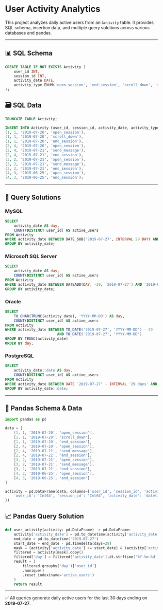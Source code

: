 
# User Activity Analytics

This project analyzes daily active users from an `Activity` table. It provides SQL schema, insertion data, and multiple query solutions across various databases and pandas.

---

## 📊 SQL Schema

```sql
CREATE TABLE IF NOT EXISTS Activity (
    user_id INT,
    session_id INT,
    activity_date DATE,
    activity_type ENUM('open_session', 'end_session', 'scroll_down', 'send_message')
);
```

## 🗃️ SQL Data

```sql
TRUNCATE TABLE Activity;

INSERT INTO Activity (user_id, session_id, activity_date, activity_type) VALUES 
(1, 1, '2019-07-20', 'open_session'),
(1, 1, '2019-07-20', 'scroll_down'),
(1, 1, '2019-07-20', 'end_session'),
(2, 4, '2019-07-20', 'open_session'),
(2, 4, '2019-07-21', 'send_message'),
(2, 4, '2019-07-21', 'end_session'),
(3, 2, '2019-07-21', 'open_session'),
(3, 2, '2019-07-21', 'send_message'),
(3, 2, '2019-07-21', 'end_session'),
(4, 3, '2019-06-25', 'open_session'),
(4, 3, '2019-06-25', 'end_session');
```

---

## 💾 Query Solutions

### MySQL

```sql
SELECT 
    activity_date AS day, 
    COUNT(DISTINCT user_id) AS active_users
FROM Activity
WHERE activity_date BETWEEN DATE_SUB('2019-07-27', INTERVAL 29 DAY) AND '2019-07-27'
GROUP BY activity_date;
```

### Microsoft SQL Server

```sql
SELECT 
    activity_date AS day, 
    COUNT(DISTINCT user_id) AS active_users
FROM Activity
WHERE activity_date BETWEEN DATEADD(DAY, -29, '2019-07-27') AND '2019-07-27'
GROUP BY activity_date;
```

### Oracle

```sql
SELECT 
    TO_CHAR(TRUNC(activity_date), 'YYYY-MM-DD') AS day,
    COUNT(DISTINCT user_id) AS active_users
FROM Activity
WHERE activity_date BETWEEN TO_DATE('2019-07-27', 'YYYY-MM-DD') - 29
                        AND TO_DATE('2019-07-27', 'YYYY-MM-DD')
GROUP BY TRUNC(activity_date)
ORDER BY day;
```

### PostgreSQL

```sql
SELECT 
    activity_date::date AS day, 
    COUNT(DISTINCT user_id) AS active_users
FROM Activity
WHERE activity_date BETWEEN DATE '2019-07-27' - INTERVAL '29 days' AND DATE '2019-07-27'
GROUP BY activity_date::date;
```

---

## 🐼 Pandas Schema & Data

```python
import pandas as pd

data = [
    [1, 1, '2019-07-20', 'open_session'],
    [1, 1, '2019-07-20', 'scroll_down'],
    [1, 1, '2019-07-20', 'end_session'],
    [2, 4, '2019-07-20', 'open_session'],
    [2, 4, '2019-07-21', 'send_message'],
    [2, 4, '2019-07-21', 'end_session'],
    [3, 2, '2019-07-21', 'open_session'],
    [3, 2, '2019-07-21', 'send_message'],
    [3, 2, '2019-07-21', 'end_session'],
    [4, 3, '2019-06-25', 'open_session'],
    [4, 3, '2019-06-25', 'end_session']
]

activity = pd.DataFrame(data, columns=['user_id', 'session_id', 'activity_date', 'activity_type']).astype({
    'user_id': 'Int64', 'session_id': 'Int64', 'activity_date': 'datetime64[ns]', 'activity_type': 'object'
})
```

## 📈 Pandas Query Solution

```python
def user_activity(activity: pd.DataFrame) -> pd.DataFrame:
    activity['activity_date'] = pd.to_datetime(activity['activity_date'])
    end_date = pd.to_datetime('2019-07-27')
    start_date = end_date - pd.Timedelta(days=29)
    mask = (activity['activity_date'] >= start_date) & (activity['activity_date'] <= end_date)
    filtered = activity[mask].copy()
    filtered['day'] = filtered['activity_date'].dt.strftime('%Y-%m-%d')
    result = (
        filtered.groupby('day')['user_id']
        .nunique()
        .reset_index(name='active_users')
    )
    return result
```

---

✅ All queries generate daily active users for the last 30 days ending on **2019-07-27**.

